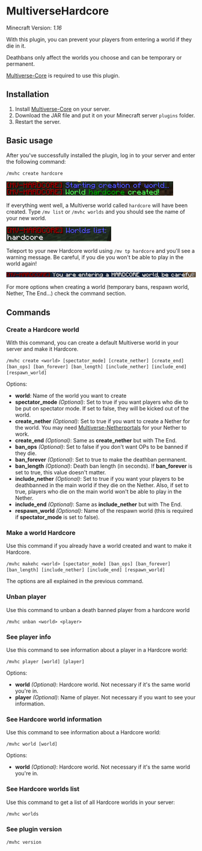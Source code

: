 # MultiverseHardcore
Minecraft Version: _1.16_

With this plugin, you can prevent your players from entering a world if they die in it.

Deathbans only affect the worlds you choose and can be temporary or permanent.

[Multiverse-Core](https://github.com/Multiverse/Multiverse-Core) is required to use this plugin.

## Installation

1. Install [Multiverse-Core](https://github.com/Multiverse/Multiverse-Core) on your server.
2. Download the JAR file and put it on your Minecraft server ``plugins`` folder.
3. Restart the server.

## Basic usage
After you've successfully installed the plugin, log in to your server and enter the following command:
```
/mvhc create hardcore
```
![World hardcore created](images/1.png)

If everything went well, a Multiverse world called ``hardcore`` will have been created.
Type ``/mv list`` or ``/mvhc worlds`` and you should see the name of your new world.

![mvhc worlds output](images/2.png)

Teleport to your new Hardcore world using ``/mv tp hardcore`` and you'll see a warning message. Be careful, if you die you won't be able to play in the world again!

![Be careful, you are entering a HARDCORE world](images/3.png)

For more options when creating a world (temporary bans, respawn world, Nether, The End...) check the command section.

## Commands

### Create a Hardcore world
With this command, you can create a default Multiverse world in your server and make it Hardcore.
```
/mvhc create <world> [spectator_mode] [create_nether] [create_end] [ban_ops] [ban_forever] [ban_length] [include_nether] [include_end] [respawn_world]
```
Options:
* __world__: Name of the world you want to create
* __spectator_mode__ _(Optional)_: Set to true if you want players who die to be put on spectator mode. If set to false, they will be kicked out of the world.
* __create_nether__ _(Optional)_: Set to true if you want to create a Nether for the world. You may need [Multiverse-Netherportals](https://github.com/Multiverse/Multiverse-Core/wiki/Install-%28NetherPortals%29) for your Nether to work.
* __create_end__ _(Optional)_: Same as __create_nether__ but with The End.
* __ban_ops__ _(Optional)_: Set to false if you don't want OPs to be banned if they die.
* __ban_forever__ _(Optional)_: Set to true to make the deathban permanent.
* __ban_length__ _(Optional)_: Death ban length (in seconds). If __ban_forever__ is set to true, this value doesn't matter.
* __include_nether__ _(Optional)_: Set to true if you want your players to be deathbanned in the main world if they die on the Nether. Also, if set to true, players who die on the main world won't be able to play in the Nether.
* __include_end__ _(Optional)_:  Same as __include_nether__ but with The End.
* __respawn_world__ _(Optional)_: Name of the respawn world (this is required if __spectator_mode__ is set to false).

### Make a world Hardcore
Use this command if you already have a world created and want to make it Hardcore.
```
/mvhc makehc <world> [spectator_mode] [ban_ops] [ban_forever] [ban_length] [include_nether] [include_end] [respawn_world]
```
The options are all explained in the previous command.

### Unban player
Use this command to unban a death banned player from a hardcore world
```
/mvhc unban <world> <player>
```

### See player info
Use this command to see information about a player in a Hardcore world:
```
/mvhc player [world] [player]
```
Options:
* __world__ _(Optional)_: Hardcore world. Not necessary if it's the same world you're in.
* __player__ _(Optional)_: Name of player. Not necessary if you want to see your information.

### See Hardcore world information
Use this command to see information about a Hardcore world:
```
/mvhc world [world]
```
Options:
* __world__ _(Optional)_: Hardcore world. Not necessary if it's the same world you're in.
### See Hardcore worlds list
Use this command to get a list of all Hardcore worlds in your server:
```
/mvhc worlds
```

### See plugin version
```
/mvhc version
```
